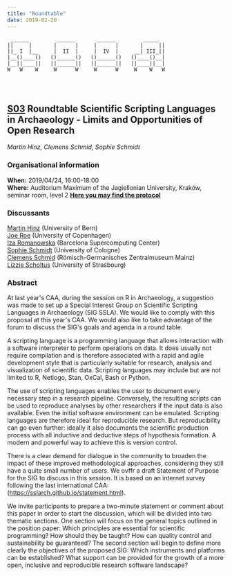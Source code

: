 ```yaml
---
title: "Roundtable"
date: 2019-02-20
---
```

<div class = "ascii_art_wrapper">
<div class = "ascii_art">

```
 ______         ______       ______         _____  
||     |       |      |     |      |       |     ||
||_ I  |__     |  II  |     |  IV  |     __| III_||
|__()____()   ()______()   ()______()   ()____()__|
|__||____||   ||______||   ||______||   ||____||__|
W   W    W     W      W     W      W     W    W   W




```
<!-- Inspiration: http://ascii.co.uk/art/chair -->
</div>
</div>

## [S03](https://ocs.caaconference.org/index.php?conference=caa&schedConf=CAA2019&page=schedConf&op=trackPolicies#track3) Roundtable Scientific Scripting Languages in Archaeology - Limits and Opportunities of Open Research

*Martin Hinz, Clemens Schmid, Sophie Schmidt*

### Organisational information

**When:** 2019/04/24, 16:00-18:00  
**Where:** Auditorium Maximum of the Jagiellonian University, Kraków, seminar room, level 2
[**Here you may find the protocol**](protocols/2019-04-24.txt)

### Discussants

[Martin Hinz](https://twitter.com/martinusrihhi) (University of Bern)  
[Joe Roe](https://twitter.com/joeroe90) (University of Copenhagen)  
[Iza Romanowska](https://twitter.com/iza_romanowska) (Barcelona Supercomputing Center)  
[Sophie Schmidt](https://twitter.com/idhrenil) (University of Cologne)  
[Clemens Schmid](https://twitter.com/nevromecs) (Römisch-Germanisches Zentralmuseum Mainz)  
[Lizzie Scholtus](https://twitter.com/scholtuslizzie) (University of Strasbourg)  

### Abstract

At last year's CAA, during the session on R in Archaeology, a suggestion was made to set up a Special Interest Group on Scientific Scripting Languages in Archaeology (SIG SSLA). We would like to comply with this proposal at this year's CAA. We would also like to take advantage of the forum to discuss the SIG's goals and agenda in a round table. 

A scripting language is a programming language that allows interaction with a software interpreter to perform operations on data. It does usually not require compilation and is therefore associated with a rapid and agile development style that is particularly suitable for research, analysis and visualization of scientific data. Scripting languages may include but are not limited to R, Netlogo, Stan, OxCal, Bash or Python. 

The use of scripting languages enables the user to document every necessary step in a research pipeline. Conversely, the resulting scripts can be used to reproduce analyses by other researchers if the input data is also available. Even the initial software environment can be emulated. Scripting languages are therefore ideal for reproducible research. But reproducibility can go even further: ideally it also documents the scientific production process with all inductive and deductive steps of hypothesis formation. A modern and powerful way to achieve this is version control. 

There is a clear demand for dialogue in the community to broaden the impact of these improved methodological approaches, considering they still have a quite small number of users. We ovffr a draft Statement of Purpose for the SIG to discuss in this session. It is based on an internet survey following the last international CAA: (https://sslarch.github.io/statement.html). 

We invite participants to prepare a two-minute statement or comment about this paper in order to start the discussion, which will be divided into two thematic sections. One section will focus on the general topics outlined in the position paper: Which principles are essential for scientific programming? How should they be taught? How can quality control and sustainability be guaranteed? The second section will begin to define more clearly the objectives of the proposed SIG: Which instruments and platforms can be established? What support can be provided for the growth of a more open, inclusive and reproducible research software landscape?
